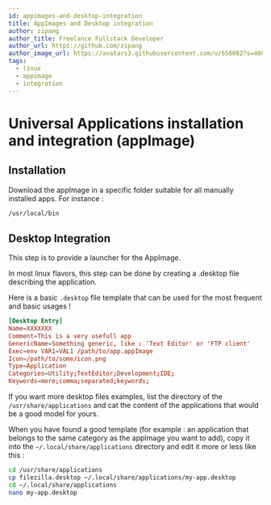 ```yaml
---
id: appimages-and-desktop-integration
title: AppImages and Desktop integration
author: zipang
author_title: Freelance Fullstack Developer
author_url: https://github.com/zipang
author_image_url: https://avatars3.githubusercontent.com/u/658082?s=460&v=4
tags:
  - linux
  - appimage
  - integration
---
```


# Universal Applications installation and integration (appImage)

## Installation

Download the appImage in a specific folder suitable for all manually installed apps.
For instance :

```bash
/usr/local/bin
```

## Desktop Integration

This step is to provide a launcher for the AppImage.

In most linux flavors, this step can be done by creating a .desktop file describing the application.

Here is a basic `.desktop` file template that can be used for the most frequent and basic usages !

```toml
[Desktop Entry]
Name=XXXXXXX
Comment=This is a very usefull app
GenericName=Something generic, like : 'Text Editor' or 'FTP client'
Exec=env VAR1=VAL1 /path/to/app.appImage
Icon=/path/to/some/icon.png
Type=Application
Categories=Utility;TextEditor;Development;IDE;
Keywords=more;comma;separated;keywords;
```

If you want more desktop files examples, list the directory of the `/usr/share/applications` and cat the content of the applications that would be a good model for yours.

When you have found a good template (for example : an application that belongs to the same category as the appImage you want to add), copy it into the `~/.local/share/applications` directory and edit it more or less like this :

```bash
cd /usr/share/applications
cp filezilla.desktop ~/.local/share/applications/my-app.desktop
cd ~/.local/share/applications
nano my-app.desktop
```
